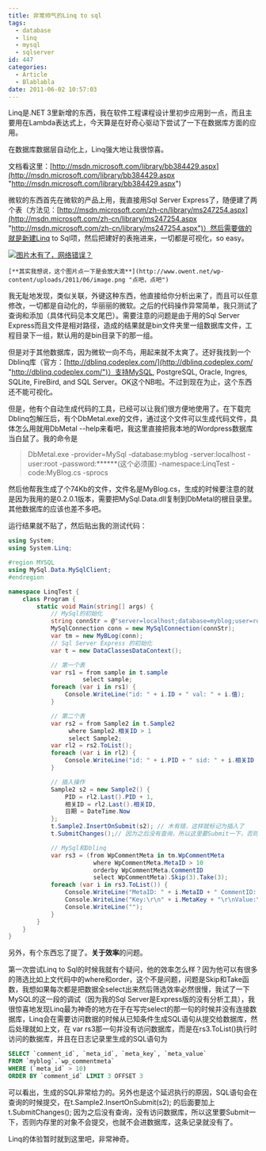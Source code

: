 ```yaml
---
title: 非常帅气的Linq to sql
tags:
  - database
  - linq
  - mysql
  - sqlserver
id: 447
categories:
  - Article
  - Blablabla
date: 2011-06-02 10:57:03
---
```


Linq是.NET 3里新增的东西，我在软件工程课程设计里初步应用到一点，而且主要用在Lambda表达式上，今天算是在好奇心驱动下尝试了一下在数据库方面的应用。


在数据库数据层自动化上，Linq强大地让我很惊喜。

文档看这里：[http://msdn.microsoft.com/library/bb384429.aspx](http://msdn.microsoft.com/library/bb384429.aspx "http://msdn.microsoft.com/library/bb384429.aspx")

微软的东西首先在微软的产品上用，我直接用Sql Server Express了，随便建了两个表（方法见：[http://msdn.microsoft.com/zh-cn/library/ms247254.aspx](http://msdn.microsoft.com/zh-cn/library/ms247254.aspx "http://msdn.microsoft.com/zh-cn/library/ms247254.aspx")）然后需要做的就是新建Linq to Sql项，然后把建好的表拖进来，一切都是可视化，so easy。

[![图片木有了，网络错误？](http://www.owent.net/wp-content/uploads/2011/06/image_thumb.png "其实我想说，点一下是可以放大滴")](http://www.owent.net/wp-content/uploads/2011/06/image.png "还是大的好看")

	[**其实我想说，这个图片点一下是会放大滴**](http://www.owent.net/wp-content/uploads/2011/06/image.png "点吧，点吧")

我无耻地发现，类似关联，外键这种东西，他直接给你分析出来了，而且可以任意修改，一切都是自动化的，华丽丽的微软。之后的代码操作异常简单，我只测试了查询和添加（具体代码见本文尾巴）。需要注意的问题是由于用的Sql Server Express而且文件是相对路径，造成的结果就是bin文件夹里一组数据库文件，工程目录下一组，默认用的是bin目录下的那一组。

但是对于其他数据库，因为微软一向不鸟，用起来就不太爽了。还好我找到一个Dblinq库（官方：[http://dblinq.codeplex.com/](http://dblinq.codeplex.com/ "http://dblinq.codeplex.com/")）支持MySQL, PostgreSQL, Oracle, Ingres, SQLite, FireBird, and SQL Server。OK这个NB啦。不过到现在为止，这个东西还不能可视化。

但是，他有个自动生成代码的工具，已经可以让我们很方便地使用了。在下载完Dblinq包解压后，有个DbMetal.exe的文件，通过这个文件可以生成代码文件，具体怎么用就用DbMetal --help来看吧，我这里直接把我本地的Wordpress数据库当白鼠了。我的命令是

> DbMetal.exe -provider=MySql -database:myblog -server:localhost -user:root -password:******(这个必须匿) -namespace:LinqTest -code:MyBlog.cs -sprocs

然后他帮我生成了个74Kb的文件，文件名是MyBlog.cs，生成的时候要注意的就是因为我用的是0.2.0.1版本，需要把MySql.Data.dll复制到DbMetal的根目录里。其他数据库的应该也差不多吧。

运行结果就不贴了，然后贴出我的测试代码：

```cs
using System;
using System.Linq;

#region MYSQL
using MySql.Data.MySqlClient;
#endregion

namespace LinqTest {
    class Program {
        static void Main(string[] args) {
            // MySql的初始化
            string connStr = @"server=localhost;database=myblog;user=root;pwd=******（这个同样要匿）;port=3306";
            MySqlConnection conn = new MySqlConnection(connStr);
            var tm = new MyBLog(conn);
            // Sql Server Express 的初始化
            var t = new DataClassesDataContext();

            // 第一个表
            var rs1 = from sample in t.sample
                     select sample;
            foreach (var i in rs1) {
                Console.WriteLine("id: " + i.ID + " val: " + i.值);
            }

            // 第二个表
            var rs2 = from Sample2 in t.Sample2
                 where Sample2.相关ID > 1
                 select Sample2;
            var rl2 = rs2.ToList();
            foreach (var i in rl2) {
                Console.WriteLine("id: " + i.PID + " sid: " + i.相关ID + " date: " + i.日期);
            }

            // 插入操作
            Sample2 s2 = new Sample2() {
                PID = rl2.Last().PID + 1,
                相关ID = rl2.Last().相关ID,
                日期 = DateTime.Now
            };
            t.Sample2.InsertOnSubmit(s2); // 木有错，这样就标记为插入了
            t.SubmitChanges();// 因为之后没有查询，所以这里要Submit一下，否则不会进数据库

            // MySql和Dblinq
            var rs3 = (from WpCommentMeta in tm.WpCommentMeta
                        where WpCommentMeta.MetaID > 10
                        orderby WpCommentMeta.CommentID
                        select WpCommentMeta).Skip(3).Take(3);
            foreach (var i in rs3.ToList()) {
                Console.WriteLine("MetaID: " + i.MetaID + " CommentID: " + i.CommentID);
                Console.WriteLine("Key:\r\n" + i.MetaKey + "\r\nValue:\r\n" + i.MetaValue);
                Console.WriteLine("");
            }
        }
    }
}
```

另外，有个东西忘了提了。**关于效率**的问题。

第一次尝试Linq to Sql的时候我就有个疑问，他的效率怎么样？因为他可以有很多的筛选比如上文代码中的where和order，这个不是问题，问题是Skip和Take函数，我想如果每次都是把数据全select出来然后筛选效率必然很慢，我试了一下MySQL的这一段的调试（因为我的Sql Server是Express版的没有分析工具），我很惊喜地发现Linq最为神奇的地方在于在写完select的那一句的时候并没有连接数据库，Linq会在需要访问数据的时候从已知条件生成SQL语句从提交给数据库，然后处理就如上文，在 var rs3那一句并没有访问数据库，而是在rs3.ToList()执行时访问的数据库，并且在日志记录里生成的SQL语句为

```sql
SELECT `comment_id`, `meta_id`, `meta_key`, `meta_value`
FROM `myblog`.`wp_commentmeta`
WHERE (`meta_id` > 10)
ORDER BY `comment_id` LIMIT 3 OFFSET 3
```

可以看出，生成的SQL非常给力的。另外也是这个延迟执行的原因，SQL语句会在查询的时候提交，在t.Sample2.InsertOnSubmit(s2); 的后面要加上&nbsp; t.SubmitChanges(); 因为之后没有查询，没有访问数据库，所以这里要Submit一下，否则内存里的对象不会提交，也就不会进数据库，这条记录就没有了。

Linq的体验暂时就到这里吧，非常神奇。